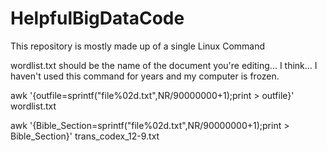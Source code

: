 # HelpfulBigDataCode
This repository is mostly made up of a single Linux Command

wordlist.txt should be the name of the document you're editing... I think... I haven't used this command for years and my computer is frozen.

awk '{outfile=sprintf("file%02d.txt",NR/90000000+1);print > outfile}' wordlist.txt


awk '{Bible_Section=sprintf("file%02d.txt",NR/90000000+1);print > Bible_Section}' trans_codex_12-9.txt
